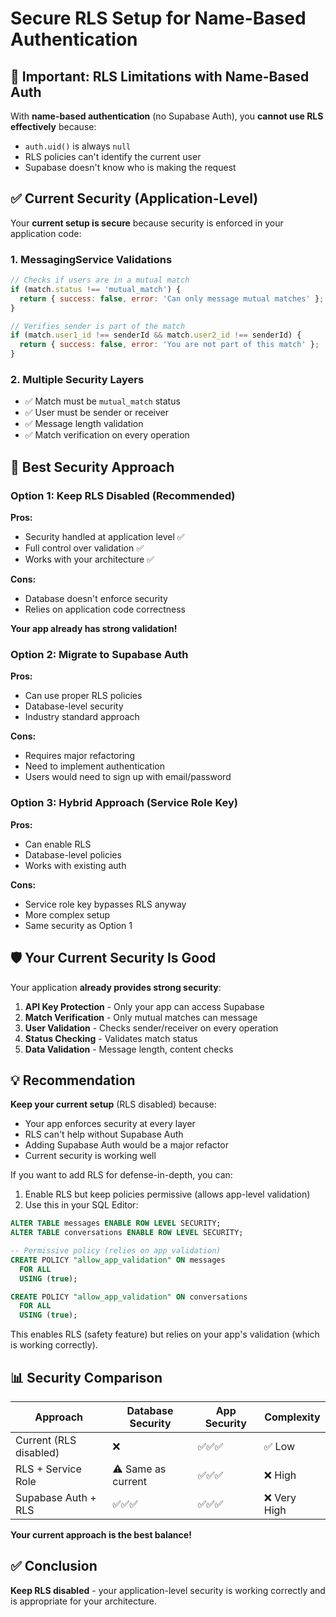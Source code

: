 # Secure RLS Setup for Name-Based Authentication

## 🔴 Important: RLS Limitations with Name-Based Auth

With **name-based authentication** (no Supabase Auth), you **cannot use RLS effectively** because:
- `auth.uid()` is always `null`
- RLS policies can't identify the current user
- Supabase doesn't know who is making the request

## ✅ Current Security (Application-Level)

Your **current setup is secure** because security is enforced in your application code:

### 1. **MessagingService Validations**
```javascript
// Checks if users are in a mutual match
if (match.status !== 'mutual_match') {
  return { success: false, error: 'Can only message mutual matches' };
}

// Verifies sender is part of the match
if (match.user1_id !== senderId && match.user2_id !== senderId) {
  return { success: false, error: 'You are not part of this match' };
}
```

### 2. **Multiple Security Layers**
- ✅ Match must be `mutual_match` status
- ✅ User must be sender or receiver
- ✅ Message length validation
- ✅ Match verification on every operation

## 🎯 Best Security Approach

### Option 1: Keep RLS Disabled (Recommended)
**Pros:**
- Security handled at application level ✅
- Full control over validation ✅
- Works with your architecture ✅

**Cons:**
- Database doesn't enforce security
- Relies on application code correctness

**Your app already has strong validation!**

### Option 2: Migrate to Supabase Auth
**Pros:**
- Can use proper RLS policies
- Database-level security
- Industry standard approach

**Cons:**
- Requires major refactoring
- Need to implement authentication
- Users would need to sign up with email/password

### Option 3: Hybrid Approach (Service Role Key)
**Pros:**
- Can enable RLS
- Database-level policies
- Works with existing auth

**Cons:**
- Service role key bypasses RLS anyway
- More complex setup
- Same security as Option 1

## 🛡️ Your Current Security Is Good

Your application **already provides strong security**:

1. **API Key Protection** - Only your app can access Supabase
2. **Match Verification** - Only mutual matches can message
3. **User Validation** - Checks sender/receiver on every operation
4. **Status Checking** - Validates match status
5. **Data Validation** - Message length, content checks

## 💡 Recommendation

**Keep your current setup** (RLS disabled) because:
- Your app enforces security at every layer
- RLS can't help without Supabase Auth
- Adding Supabase Auth would be a major refactor
- Current security is working well

If you want to add RLS for defense-in-depth, you can:
1. Enable RLS but keep policies permissive (allows app-level validation)
2. Use this in your SQL Editor:

```sql
ALTER TABLE messages ENABLE ROW LEVEL SECURITY;
ALTER TABLE conversations ENABLE ROW LEVEL SECURITY;

-- Permissive policy (relies on app validation)
CREATE POLICY "allow_app_validation" ON messages
  FOR ALL
  USING (true);

CREATE POLICY "allow_app_validation" ON conversations
  FOR ALL
  USING (true);
```

This enables RLS (safety feature) but relies on your app's validation (which is working correctly).

## 📊 Security Comparison

| Approach | Database Security | App Security | Complexity |
|----------|------------------|--------------|------------|
| Current (RLS disabled) | ❌ | ✅✅✅ | ✅ Low |
| RLS + Service Role | ⚠️ Same as current | ✅✅✅ | ❌ High |
| Supabase Auth + RLS | ✅✅✅ | ✅✅✅ | ❌ Very High |

**Your current approach is the best balance!**

## ✅ Conclusion

**Keep RLS disabled** - your application-level security is working correctly and is appropriate for your architecture.

